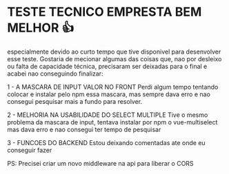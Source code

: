 # TESTE TECNICO EMPRESTA BEM MELHOR 👍

 especialmente devido ao curto tempo que tive disponivel
 para desenvolver esse teste.
 Gostaria de mecionar algumas das coisas que,
 nao por desleixo ou falta de capacidade técnica,
 precisaram ser deixadas para o final e acabei nao
 conseguindo finalizar:

 1 - A MASCARA DE INPUT VALOR NO FRONT
 Perdi algum tempo tentando colocar e instalar
 pelo npm essa mascara, mas sempre dava erro e nao
 consegui pesquisar mais a fundo para resolver.

 2 - MELHORIA NA USABILIDADE DO SELECT MULTIPLE
 Tive o mesmo problema da mascara de input,
 tentava instalar por npm o vue-multiselect mas
 dava erro e nao consegui ter tempo de pesquisar

 3 - FUNCOES DO BACKEND
 Estou deixando comentadas ate onde eu conseguir fazer

 PS: Precisei criar um novo middleware na api para
 liberar o CORS
